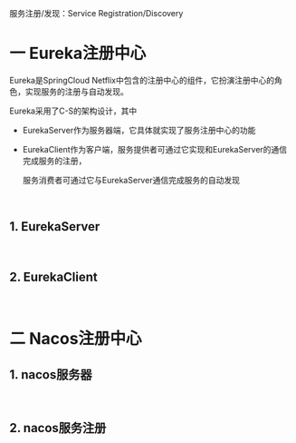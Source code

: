 服务注册/发现：Service Registration/Discovery



# 一 Eureka注册中心

Eureka是SpringCloud Netflix中包含的注册中心的组件，它扮演注册中心的角色，实现服务的注册与自动发现。

Eureka采用了C-S的架构设计，其中

- EurekaServer作为服务器端，它具体就实现了服务注册中心的功能

- EurekaClient作为客户端，服务提供者可通过它实现和EurekaServer的通信完成服务的注册，

  服务消费者可通过它与EurekaServer通信完成服务的自动发现

<br>



## 1. EurekaServer











<br>





## 2. EurekaClient





<br>



# 二 Nacos注册中心

## 1. nacos服务器



<br>



## 2. nacos服务注册





<br>
